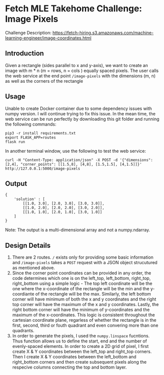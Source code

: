 # Fetch MLE Takehome Challenge: Image Pixels

Challenge Description: https://fetch-hiring.s3.amazonaws.com/machine-learning-engineer/image-coordinates.html

## Introduction
Given a rectangle (sides parallel to x and y-axis), we want to create an image with m * n (m = rows, n = cols ) equally spaced pixels.
The user calls the web service at the end point `/image-pixels` with the dimensions (m, n) as well as the corners of the rectangle

## Usage
Unable to create Docker container due to some dependency issues with numpy version. I will continue trying to fix this issue. In the mean time, the web service can be run perfectly by downloading this git folder and running the following commands:


```
pip3 -r install requirements.txt
export FLASK_APP=routes
flask run
```

In another terminal window, use the following to test the web service:

```
curl -H "Content-Type: application/json" -X POST -d '{"dimensions": [2,4], "corner_points": [[1.5,8], [4,8], [1.5,1.5], [4,1.5]]}' http://127.0.0.1:5000/image-pixels
```


## Output
```
{
    'solution' : [
        [[1.0, 3.0], [2.0, 3.0], [3.0, 3.0]],
        [[1.0, 2.0], [2.0, 2.0], [3.0, 2.0]],
        [[1.0, 1.0], [2.0, 1.0], [3.0, 1.0]]
    ]
}
```

Note: The output is a multi-dimensional array and not a numpy.ndarray.

## Design Details
1. There are 2 routes. `/` exists only for providing some basic information and `/image-pixels` takes a `POST` request with a JSON object strucutured as mentioned above.
2. Since the corner point coordinates can be provided in any order, the code determines which one is on the left_top, left_bottom, right_top, right_bottom using a simple logic - The top left coordinate will be the one where the x-coordinate of the rectangle will be the min and the y-coordiante of the rectangle will be the max. Similarly, the left bottom corner will have minimum of both the x and y coordinates and the right top corner will have the maximum of the x and y coordinates. Lastly, the right bottom corner will have the minimum of y-coordinates and the maximum of the x-coordinates. This logic is consistent throughout the cartesian coordinate plane, regarless of whether the rectangle is in the first, second, third or fouth quadrant and even convering more than one quadrants.
3. In order to generate the pixels, I used the `numpy.linspace` fucntions. Thus function allows us to define the start, end and the number of evenly-spaced elements. In order to create a 2D grid of pixel, I first create X & Y coordinates between the left_top and right_top corners. Then I create X & Y coordinates between the left_bottom and right_bottom corners and then create subsequent pixels along the respecive columns connecting the top and bottom layer.